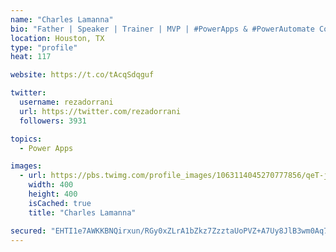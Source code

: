 ```yaml
---
name: "Charles Lamanna"
bio: "Father | Speaker | Trainer | MVP | #PowerApps & #PowerAutomate Community Super User | YouTuber Right-pointing triangle http://youtube.com/c/rezadorrani | Learn - Share - Clockwise rightwards and leftwards open circle arrows"
location: Houston, TX
type: "profile"
heat: 117

website: https://t.co/tAcqSdqguf

twitter:
  username: rezadorrani
  url: https://twitter.com/rezadorrani
  followers: 3931

topics:
  - Power Apps

images:
  - url: https://pbs.twimg.com/profile_images/1063114045270777856/qeT-jpWr_400x400.jpg
    width: 400
    height: 400
    isCached: true
    title: "Charles Lamanna"

secured: "EHTI1e7AWKKBNQirxun/RGy0xZLrA1bZkz7ZzztaUoPVZ+A7Uy8JlB3wm0Aq71ALauCZCFf0SoDv9WRwhpXFsZwwFiNmlt8YqSyug+ph78Kf9Y3eeKRxtE09ZQCVv+6d/EQlxhGUcI4oeE4VvA6HI980pNAiVfGY1c56gCSA/mGhEi5icX/pzjG4Lo/8FaW6BE6ylUL/LWJGlZn+EqOzCmAw5EimczUygTF6weuNchegmErh23zlJYaEtaXVm/4uATU/dCvKHKr/caiXmytts3WA8tJoy+rQxnQGW9T1x91I8gmgGKiLUO53Cc5DgURbLijU/PYFPxbSyapVw/crDQGqEeyEc3jf4HXQbObOS/XBsu/kRYRqiZ3qQG0IhuN2NqBfOpZAhEi5MaTbVrpr+U3L0dI8Ok4d8+ORQM4mO9I=;Z5g5J2P5h2BYKWG2P+wVZg=="
---
```


